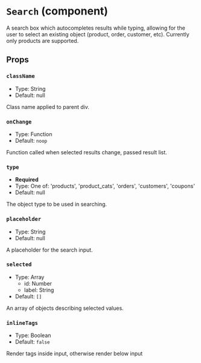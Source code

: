 `Search` (component)
====================

A search box which autocompletes results while typing, allowing for the user to select an existing object
(product, order, customer, etc). Currently only products are supported.

Props
-----

### `className`

- Type: String
- Default: null

Class name applied to parent div.

### `onChange`

- Type: Function
- Default: `noop`

Function called when selected results change, passed result list.

### `type`

- **Required**
- Type: One of: 'products', 'product_cats', 'orders', 'customers', 'coupons'
- Default: null

The object type to be used in searching.

### `placeholder`

- Type: String
- Default: null

A placeholder for the search input.

### `selected`

- Type: Array
  - id: Number
  - label: String
- Default: `[]`

An array of objects describing selected values.

### `inlineTags`

- Type: Boolean
- Default: `false`

Render tags inside input, otherwise render below input

